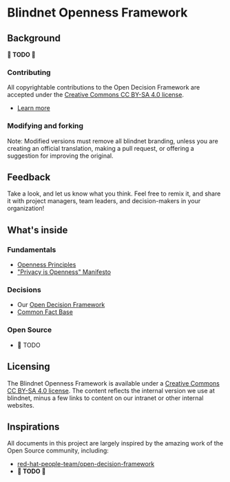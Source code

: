 # Blindnet Openness Framework

## Background

**:construction: TODO :construction:**

### Contributing

All copyrightable contributions to the Open Decision Framework are accepted under the [Creative Commons CC BY-SA 4.0 license](http://creativecommons.org/licenses/by-sa/4.0/).

- [Learn more](CONTRIBUTING.md)

### Modifying and forking

Note: Modified versions must remove all blindnet branding, unless you are creating an official translation, making a pull request, or offering a suggestion for improving the original.

## Feedback

Take a look, and let us know what you think. Feel free to remix it, and share it with project managers, team leaders, and decision-makers in your organization!

## What's inside

### Fundamentals

- [Openness Principles](./principles.md)
- ["Privacy is Openness" Manifesto](#)

### Decisions

- Our [Open Decision Framework](./Decisions/README.md)
- [Common Fact Base](./Decisions/CommonFactBase/)

### Open Source

- :construction: TODO

## Licensing

The Blindnet Openness Framework is available under a [Creative Commons CC BY-SA 4.0 license](http://creativecommons.org/licenses/by-sa/4.0/). The content reflects the internal version we use at blindnet, minus a few links to content on our intranet or other internal websites.

## Inspirations

All documents in this project are largely inspired by the amazing work of the Open Source community, including:

- [red-hat-people-team/open-decision-framework](https://github.com/red-hat-people-team/open-decision-framework)
- **:construction: TODO :construction:**

